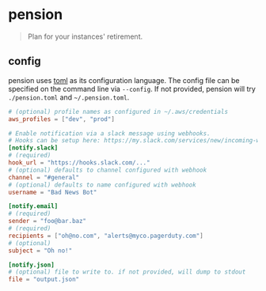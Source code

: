 # pension

> Plan for your instances' retirement.

## config

pension uses [toml](https://github.com/mojombo/toml) as its configuration
language. The config file can be specified on the command line via `--config`.
If not provided, pension will try `./pension.toml` and `~/.pension.toml`.

```toml
# (optional) profile names as configured in ~/.aws/credentials
aws_profiles = ["dev", "prod"]

# Enable notification via a slack message using webhooks.
# Hooks can be setup here: https://my.slack.com/services/new/incoming-webhook/
[notify.slack]
# (required)
hook_url = "https://hooks.slack.com/..."
# (optional) defaults to channel configured with webhook
channel = "#general"
# (optional) defaults to name configured with webhook
username = "Bad News Bot"

[notify.email]
# (required)
sender = "foo@bar.baz"
# (required)
recipients = ["oh@no.com", "alerts@myco.pagerduty.com"]
# (optional)
subject = "Oh no!"

[notify.json]
# (optional) file to write to. if not provided, will dump to stdout
file = "output.json"
```

